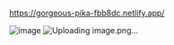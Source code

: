 https://gorgeous-pika-fbb8dc.netlify.app/

![image](https://github.com/user-attachments/assets/1154fdd2-0094-4c2f-a429-5134ed6a4083)
![Uploading image.png…]()
